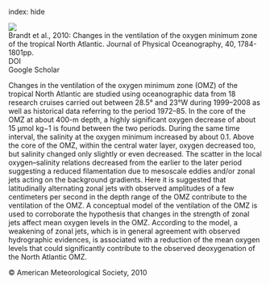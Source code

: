 index: hide

<div class="Citation">
    <div class="Citation-thumb CitationThumb-linked"  data-href="https://doi.org/10.1175/2010jpo4301.1">
      <img src="https://static.claimspace.cloud/climate-study-static/refs/thumbs/10/Brandt_et_al_2010-thumb.png" />
    </div>

  <div class="Citation-body">
    <div class="Citation-text">Brandt et al., 2010: Changes in the ventilation of the oxygen minimum zone of the tropical North Atlantic. <span class="Article-journal">Journal of Physical Oceanography, </span><span class="Article-volume">40, </span>1784-1801pp.</div>
    <div class="Citation-links">
      <div class="CitationLink" data-href="https://doi.org/10.1175/2010jpo4301.1">
        <div class="CitationLink-icon CitationLink-Doi"></div>
        <div class="CitationLink-text">DOI</div>
      </div>
      <div class="CitationLink" data-href="https://scholar.google.com/scholar?q=10.1175/2010jpo4301.1">
        <div class="CitationLink-icon CitationLink-Scholar"></div>
        <div class="CitationLink-text">Google Scholar</div>
      </div>
    </div>
  </div>
</div>

Changes in the ventilation of the oxygen minimum zone (OMZ) of the tropical North Atlantic are studied using oceanographic data from 18 research cruises carried out between 28.5° and 23°W during 1999–2008 as well as historical data referring to the period 1972–85. In the core of the OMZ at about 400-m depth, a highly significant oxygen decrease of about 15 μmol kg−1 is found between the two periods. During the same time interval, the salinity at the oxygen minimum increased by about 0.1. Above the core of the OMZ, within the central water layer, oxygen decreased too, but salinity changed only slightly or even decreased. The scatter in the local oxygen–salinity relations decreased from the earlier to the later period suggesting a reduced filamentation due to mesoscale eddies and/or zonal jets acting on the background gradients. Here it is suggested that latitudinally alternating zonal jets with observed amplitudes of a few centimeters per second in the depth range of the OMZ contribute to the ventilation of the OMZ. A conceptual model of the ventilation of the OMZ is used to corroborate the hypothesis that changes in the strength of zonal jets affect mean oxygen levels in the OMZ. According to the model, a weakening of zonal jets, which is in general agreement with observed hydrographic evidences, is associated with a reduction of the mean oxygen levels that could significantly contribute to the observed deoxygenation of the North Atlantic OMZ.

<div class="Citation-copy">
&copy; American Meteorological Society, 2010
</div>
